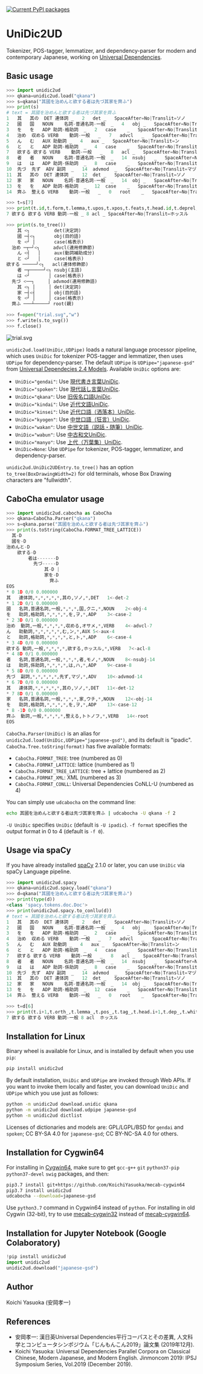 [![Current PyPI packages](https://badge.fury.io/py/unidic2ud.svg)](https://pypi.org/project/unidic2ud/)

# UniDic2UD

Tokenizer, POS-tagger, lemmatizer, and dependency-parser for modern and contemporary Japanese, working on [Universal Dependencies](https://universaldependencies.org/format.html).

## Basic usage

```py
>>> import unidic2ud
>>> qkana=unidic2ud.load("qkana")
>>> s=qkana("其國を治めんと欲する者は先づ其家を齊ふ")
>>> print(s)
# text = 其國を治めんと欲する者は先づ其家を齊ふ
1	其	其の	DET	連体詞	_	2	det	_	SpaceAfter=No|Translit=ソノ
2	國	国	NOUN	名詞-普通名詞-一般	_	4	obj	_	SpaceAfter=No|Translit=クニ
3	を	を	ADP	助詞-格助詞	_	2	case	_	SpaceAfter=No|Translit=ヲ
4	治め	収める	VERB	動詞-一般	_	7	advcl	_	SpaceAfter=No|Translit=オサメ
5	ん	む	AUX	助動詞	_	4	aux	_	SpaceAfter=No|Translit=ン
6	と	と	ADP	助詞-格助詞	_	4	case	_	SpaceAfter=No|Translit=ト
7	欲する	欲する	VERB	動詞-一般	_	8	acl	_	SpaceAfter=No|Translit=ホッスル
8	者	者	NOUN	名詞-普通名詞-一般	_	14	nsubj	_	SpaceAfter=No|Translit=モノ
9	は	は	ADP	助詞-係助詞	_	8	case	_	SpaceAfter=No|Translit=ハ
10	先づ	先ず	ADV	副詞	_	14	advmod	_	SpaceAfter=No|Translit=マヅ
11	其	其の	DET	連体詞	_	12	det	_	SpaceAfter=No|Translit=ソノ
12	家	家	NOUN	名詞-普通名詞-一般	_	14	obj	_	SpaceAfter=No|Translit=ウチ
13	を	を	ADP	助詞-格助詞	_	12	case	_	SpaceAfter=No|Translit=ヲ
14	齊ふ	整える	VERB	動詞-一般	_	0	root	_	SpaceAfter=No|Translit=トトノフ

>>> t=s[7]
>>> print(t.id,t.form,t.lemma,t.upos,t.xpos,t.feats,t.head.id,t.deprel,t.deps,t.misc)
7 欲する 欲する VERB 動詞-一般 _ 8 acl _ SpaceAfter=No|Translit=ホッスル

>>> print(s.to_tree())
    其 <┐         det(決定詞)
    國 ─┤<┐       obj(目的語)
    を <┘ │       case(格表示)
  治め ─┬─┘<┐     advcl(連用修飾節)
    ん <┤   │     aux(動詞補助成分)
    と <┘   │     case(格表示)
欲する ─────┘<┐   acl(連体修飾節)
    者 ─┬─────┘<┐ nsubj(主語)
    は <┘       │ case(格表示)
  先づ <──┐     │ advmod(連用修飾語)
    其 <┐ │     │ det(決定詞)
    家 ─┤<┤     │ obj(目的語)
    を <┘ │     │ case(格表示)
  齊ふ ───┴─────┘ root(親)

>>> f=open("trial.svg","w")
>>> f.write(s.to_svg())
>>> f.close()
```
![trial.svg](https://raw.githubusercontent.com/KoichiYasuoka/UniDic2UD/master/trial.png)

`unidic2ud.load(UniDic,UDPipe)` loads a natural language processor pipeline, which uses `UniDic` for tokenizer POS-tagger and lemmatizer, then uses `UDPipe` for dependency-parser. The default `UDPipe` is `UDPipe="japanese-gsd"` from [Universal Dependecies 2.4 Models](http://hdl.handle.net/11234/1-2998). Available `UniDic` options are:

* `UniDic="gendai"`: Use [現代書き言葉UniDic](https://unidic.ninjal.ac.jp/download#unidic_bccwj).
* `UniDic="spoken"`: Use [現代話し言葉UniDic](https://unidic.ninjal.ac.jp/download#unidic_csj).
* `UniDic="qkana"`: Use [旧仮名口語UniDic](https://unidic.ninjal.ac.jp/download_all#unidic_qkana).
* `UniDic="kindai"`: Use [近代文語UniDic](https://unidic.ninjal.ac.jp/download_all#unidic_kindai).
* `UniDic="kinsei"`: Use [近代口語（洒落本）UniDic](https://unidic.ninjal.ac.jp/download_all#unidic_kinsei).
* `UniDic="kyogen"`: Use [中世口語（狂言）UniDic](https://unidic.ninjal.ac.jp/download_all#unidic_kyogen).
* `UniDic="wakan"`: Use [中世文語（説話・随筆）UniDic](https://unidic.ninjal.ac.jp/download_all#unidic_wakan).
* `UniDic="wabun"`: Use [中古和文UniDic](https://unidic.ninjal.ac.jp/download_all#unidic_wabun).
* `UniDic="manyo"`: Use [上代（万葉集）UniDic](https://unidic.ninjal.ac.jp/download_all#unidic_manyo).
* `UniDic=None`: Use `UDPipe` for tokenizer, POS-tagger, lemmatizer, and dependency-parser.

`unidic2ud.UniDic2UDEntry.to_tree()` has an option `to_tree(BoxDrawingWidth=2)` for old terminals, whose Box Drawing characters are "fullwidth".

## CaboCha emulator usage

```py
>>> import unidic2ud.cabocha as CaboCha
>>> qkana=CaboCha.Parser("qkana")
>>> s=qkana.parse("其國を治めんと欲する者は先づ其家を齊ふ")
>>> print(s.toString(CaboCha.FORMAT_TREE_LATTICE))
  其-D
  國を-D
治めんと-D
    欲する-D
        者は-------D
          先づ-----D
              其-D |
              家を-D
                齊ふ
EOS
* 0 1D 0/0 0.000000
其	連体詞,*,*,*,*,*,其の,ソノ,*,DET	1<-det-2
* 1 2D 0/1 0.000000
國	名詞,普通名詞,一般,*,*,*,国,クニ,*,NOUN	2<-obj-4
を	助詞,格助詞,*,*,*,*,を,ヲ,*,ADP	3<-case-2
* 2 3D 0/1 0.000000
治め	動詞,一般,*,*,*,*,収める,オサメ,*,VERB	4<-advcl-7
ん	助動詞,*,*,*,*,*,む,ン,*,AUX	5<-aux-4
と	助詞,格助詞,*,*,*,*,と,ト,*,ADP	6<-case-4
* 3 4D 0/0 0.000000
欲する	動詞,一般,*,*,*,*,欲する,ホッスル,*,VERB	7<-acl-8
* 4 8D 0/1 0.000000
者	名詞,普通名詞,一般,*,*,*,者,モノ,*,NOUN	8<-nsubj-14
は	助詞,係助詞,*,*,*,*,は,ハ,*,ADP	9<-case-8
* 5 8D 0/0 0.000000
先づ	副詞,*,*,*,*,*,先ず,マヅ,*,ADV	10<-advmod-14
* 6 7D 0/0 0.000000
其	連体詞,*,*,*,*,*,其の,ソノ,*,DET	11<-det-12
* 7 8D 0/1 0.000000
家	名詞,普通名詞,一般,*,*,*,家,ウチ,*,NOUN	12<-obj-14
を	助詞,格助詞,*,*,*,*,を,ヲ,*,ADP	13<-case-12
* 8 -1D 0/0 0.000000
齊ふ	動詞,一般,*,*,*,*,整える,トトノフ,*,VERB	14<-root
EOS
```
`CaboCha.Parser(UniDic)` is an alias for `unidic2ud.load(UniDic,UDPipe="japanese-gsd")`, and its default is "ipadic". `CaboCha.Tree.toString(format)` has five available formats:
* `CaboCha.FORMAT_TREE`: tree (numbered as 0)
* `CaboCha.FORMAT_LATTICE`: lattice (numbered as 1)
* `CaboCha.FORMAT_TREE_LATTICE`: tree + lattice (numbered as 2)
* `CaboCha.FORMAT_XML`: XML (numbered as 3)
* `CaboCha.FORMAT_CONLL`: Universal Dependencies CoNLL-U (numbered as 4)

You can simply use `udcabocha` on the command line:
```sh
echo 其國を治めんと欲する者は先づ其家を齊ふ | udcabocha -U qkana -f 2
```
`-U UniDic` specifies `UniDic` (default is `-U ipadic`). `-f format` specifies the output format in 0 to 4 (default is `-f 0`).

## Usage via spaCy

If you have already installed [spaCy](https://pypi.org/project/spacy/) 2.1.0 or later, you can use `UniDic` via spaCy Language pipeline.

```py
>>> import unidic2ud.spacy
>>> qkana=unidic2ud.spacy.load("qkana")
>>> d=qkana("其國を治めんと欲する者は先づ其家を齊ふ")
>>> print(type(d))
<class 'spacy.tokens.doc.Doc'>
>>> print(unidic2ud.spacy.to_conllu(d))
# text = 其國を治めんと欲する者は先づ其家を齊ふ
1	其	其の	DET	連体詞	_	2	det	_	SpaceAfter=No|Translit=ソノ
2	國	国	NOUN	名詞-普通名詞-一般	_	4	obj	_	SpaceAfter=No|Translit=クニ
3	を	を	ADP	助詞-格助詞	_	2	case	_	SpaceAfter=No|Translit=ヲ
4	治め	収める	VERB	動詞-一般	_	7	advcl	_	SpaceAfter=No|Translit=オサメ
5	ん	む	AUX	助動詞	_	4	aux	_	SpaceAfter=No|Translit=ン
6	と	と	ADP	助詞-格助詞	_	4	case	_	SpaceAfter=No|Translit=ト
7	欲する	欲する	VERB	動詞-一般	_	8	acl	_	SpaceAfter=No|Translit=ホッスル
8	者	者	NOUN	名詞-普通名詞-一般	_	14	nsubj	_	SpaceAfter=No|Translit=モノ
9	は	は	ADP	助詞-係助詞	_	8	case	_	SpaceAfter=No|Translit=ハ
10	先づ	先ず	ADV	副詞	_	14	advmod	_	SpaceAfter=No|Translit=マヅ
11	其	其の	DET	連体詞	_	12	det	_	SpaceAfter=No|Translit=ソノ
12	家	家	NOUN	名詞-普通名詞-一般	_	14	obj	_	SpaceAfter=No|Translit=ウチ
13	を	を	ADP	助詞-格助詞	_	12	case	_	SpaceAfter=No|Translit=ヲ
14	齊ふ	整える	VERB	動詞-一般	_	0	root	_	SpaceAfter=No|Translit=トトノフ

>>> t=d[6]
>>> print(t.i+1,t.orth_,t.lemma_,t.pos_,t.tag_,t.head.i+1,t.dep_,t.whitespace_,t.norm_)
7 欲する 欲する VERB 動詞-一般 8 acl  ホッスル
```

## Installation for Linux

Binary wheel is available for Linux, and is installed by default when you use `pip`:
```sh
pip install unidic2ud
```

By default installation, `UniDic` and `UDPipe` are invoked through Web APIs. If you want to invoke them locally and faster, you can download `UniDic` and `UDPipe` which you use just as follows:
```sh
python -m unidic2ud download.unidic qkana
python -m unidic2ud download.udpipe japanese-gsd
python -m unidic2ud dictlist
```
Licenses of dictionaries and models are: GPL/LGPL/BSD for `gendai` and `spoken`; CC BY-SA 4.0 for `japanese-gsd`; CC BY-NC-SA 4.0 for others.

## Installation for Cygwin64

For installing in [Cygwin64](https://www.cygwin.com/install.html), make sure to get `gcc-g++` `git` `python37-pip` `python37-devel` `swig` packages, and then:
```sh
pip3.7 install git+https://github.com/KoichiYasuoka/mecab-cygwin64
pip3.7 install unidic2ud
udcabocha --download=japanese-gsd
```
Use `python3.7` command in Cygwin64 instead of `python`. For installing in old Cygwin (32-bit), try to use [mecab-cygwin32](https://github.com/KoichiYasuoka/mecab-cygwin32) instead of [mecab-cygwin64](https://github.com/KoichiYasuoka/mecab-cygwin64).

## Installation for Jupyter Notebook (Google Colaboratory)

```py
!pip install unidic2ud
import unidic2ud
unidic2ud.download("japanese-gsd")
```

## Author

Koichi Yasuoka (安岡孝一)

## References

* 安岡孝一: 漢日英Universal Dependencies平行コーパスとその差異, 人文科学とコンピュータシンポジウム「じんもんこん2019」論文集 (2019年12月).
* Koichi Yasuoka: Universal Dependencies Parallel Corpora on Classical Chinese, Modern Japanese, and Modern English. Jinmoncom 2019: IPSJ Symposium Series, Vol.2019 (December 2019).
